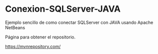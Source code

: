 # Conexion-SQLServer-JAVA
Ejemplo sencillo de como conectar SQLServer con JAVA usando Apache NetBeans

Página para obtener el repositorio.

https://mvnrepository.com/
